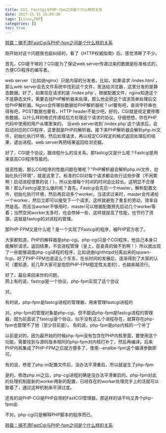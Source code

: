 ```yaml
---
title: CGI、FastCgi与PHP-fpm之间是个什么样的关系
date: 2017-11-15 15:09:30
tags: [Linux,PHP]
categories: []
toc: true
---
```


[转载：搞不清FastCgi与PHP-fpm之间是个什么样的关系](https://segmentfault.com/q/1010000000256516)

刚开始对这个问题我也挺纠结的，看了《HTTP权威指南》后，感觉清晰了不少。

首先，CGI是干嘛的？CGI是为了保证web server传递过来的数据是标准格式的，方便CGI程序的编写者。

<p class="note">
web server（比如说nginx）只是内容的分发者。比如，如果请求`/index.html`，那么web server会去文件系统中找到这个文件，发送给浏览器，这里分发的是静态数据。好了，如果现在请求的是`/index.php`，根据配置文件，nginx知道这个不是静态文件，需要去找PHP解析器来处理，那么他会把这个请求简单处理后交给PHP解析器。Nginx会传哪些数据给PHP解析器呢？url要有吧，查询字符串也得有吧，POST数据也要有，HTTP header不能少吧，好的，CGI就是规定要传哪些数据、以什么样的格式传递给后方处理这个请求的协议。仔细想想，你在PHP代码中使用的用户从哪里来的。  
当web server收到`/index.php`这个请求后，会启动对应的CGI程序，这里就是PHP的解析器。接下来PHP解析器会解析php.ini文件，初始化执行环境，然后处理请求，再以规定CGI规定的格式返回处理后的结果，退出进程。web server再把结果返回给浏览器。
</p>

好了，CGI是个协议，跟进程什么的没关系。那fastcgi又是什么呢？Fastcgi是用来提高CGI程序性能的。

<p class="note">
提高性能，那么CGI程序的性能问题在哪呢？"PHP解析器会解析php.ini文件，初始化执行环境"，就是这里了。标准的CGI对每个请求都会执行这些步骤（不闲累啊！启动进程很累的说！），所以处理每个时间的时间会比较长。这明显不合理嘛！那么Fastcgi是怎么做的呢？首先，Fastcgi会先启一个master，解析配置文件，初始化执行环境，然后再启动多个worker。当请求过来时，master会传递给一个worker，然后立即可以接受下一个请求。这样就避免了重复的劳动，效率自然是高。而且当worker不够用时，master可以根据配置预先启动几个worker等着；当然空闲worker太多时，也会停掉一些，这样就提高了性能，也节约了资源。这就是fastcgi的对进程的管理。
</p>

那PHP-FPM又是什么呢？是一个实现了Fastcgi的程序，被PHP官方收了。

<p class="note">
大家都知道，PHP的解释器是php-cgi。php-cgi只是个CGI程序，他自己本身只能解析请求，返回结果，不会进程管理（皇上，臣妾真的做不到啊！）所以就出现了一些能够调度php-cgi进程的程序，比如说由lighthttpd分离出来的spawn-fcgi。好了PHP-FPM也是这么个东东，在长时间的发展后，逐渐得到了大家的认可（要知道，前几年大家可是抱怨PHP-FPM稳定性太差的），也越来越流行。
</p>

好了，最后来回来你的问题。  
网上有的说，fastcgi是一个协议，php-fpm实现了这个协议

<p class="note">
对。
</p>

有的说，php-fpm是fastcgi进程的管理器，用来管理fastcgi进程的

<p class="note">
对。php-fpm的管理对象是php-cgi。但不能说php-fpm是fastcgi进程的管理器，因为前面说了fastcgi是个协议，似乎没有这么个进程存在，就算存在php-fpm也管理不了他（至少目前是）。 有的说，php-fpm是php内核的一个补丁

以前是对的。因为最开始的时候php-fpm没有包含在PHP内核里面，要使用这个功能，需要找到与源码版本相同的php-fpm对内核打补丁，然后再编译。后来PHP内核集成了PHP-FPM之后就方便多了，使用--enalbe-fpm这个编译参数即可。
</p>

有的说，修改了php.ini配置文件后，没办法平滑重启，所以就诞生了php-fpm

<p class="note">
是的，修改php.ini之后，php-cgi进程的确是没办法平滑重启的。php-fpm对此的处理机制是新的worker用新的配置，已经存在的worker处理完手上的活就可以歇着了，通过这种机制来平滑过度。
</p>

还有的说PHP-CGI是PHP自带的FastCGI管理器，那这样的话干吗又弄个php-fpm出

<p class="note">
不对。php-cgi只是解释PHP脚本的程序而已。
</p>


[转载：搞不清FastCgi与PHP-fpm之间是个什么样的关系](https://segmentfault.com/q/1010000000256516)